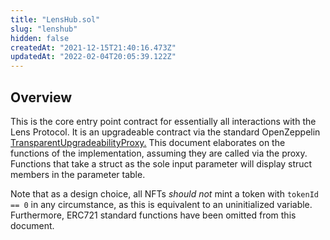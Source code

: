 ```yaml
---
title: "LensHub.sol"
slug: "lenshub"
hidden: false
createdAt: "2021-12-15T21:40:16.473Z"
updatedAt: "2022-02-04T20:05:39.122Z"
---
```


## Overview

This is the core entry point contract for essentially all interactions with the Lens Protocol. It is an upgradeable contract via the standard OpenZeppelin [TransparentUpgradeabilityProxy.](https://github.com/OpenZeppelin/openzeppelin-contracts/blob/master/contracts/proxy/transparent/TransparentUpgradeableProxy.sol) This document elaborates on the functions of the implementation, assuming they are called via the proxy. Functions that take a struct as the sole input parameter will display struct members in the parameter table.

Note that as a design choice, all NFTs _should not_ mint a token with `tokenId == 0` in any circumstance, as this is equivalent to an uninitialized variable. Furthermore, ERC721 standard functions have been omitted from this document.
